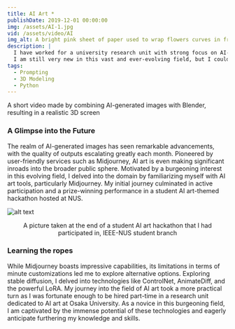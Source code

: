 ```yaml
---
title: AI Art *
publishDate: 2019-12-01 00:00:00
img: /assets/AI-1.jpg
vid: /assets/video/AI
img_alt: A bright pink sheet of paper used to wrap flowers curves in front of rich blue background
description: |
  I have worked for a university research unit with strong focus on AI-generated arts. 
  I am still very new in this vast and ever-evolving field, but I couldn't wait to learn more !
tags:
  - Prompting
  - 3D Modeling
  - Python
---
```


A short video made by combining AI-generated images with Blender, resulting in a realistic 3D screen

### A Glimpse into the Future
The realm of AI-generated images has seen remarkable advancements, with the quality of outputs escalating greatly each month. Pioneered by user-friendly services such as Midjourney, AI art is even making significant inroads into the broader public sphere. Motivated by a burgeoning interest in this evolving field, I delved into the domain by familiarizing myself with AI art tools, particularly Midjourney. My initial journey culminated in active participation and a prize-winning performance in a student AI art-themed hackathon hosted at NUS.

![alt text](/assets/AI-2.jpg)
<div align="center">
  A picture taken at the end of a student AI art hackathon that I had participated in, IEEE-NUS student branch
</div>

### Learning the ropes
While Midjourney boasts impressive capabilities, its limitations in terms of minute customizations led me to explore alternative options. Exploring stable diffusion, I delved into technologies like ControlNet, AnimateDiff, and the powerful LoRA. My journey into the field of AI art took a more practical turn as I was fortunate enough to be hired part-time in a research unit dedicated to AI art at Osaka University. As a novice in this burgeoning field, I am captivated by the immense potential of these technologies and eagerly anticipate furthering my knowledge and skills.